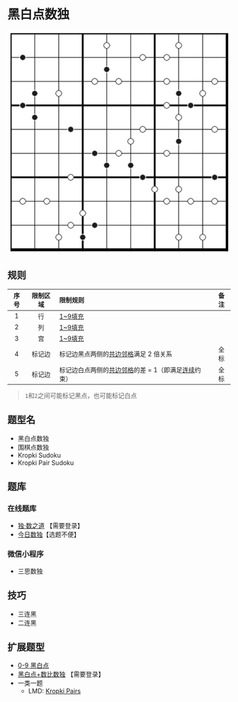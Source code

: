 # 黑白点数独
<!-- START doctoc generated TOC please keep comment here to allow auto update -->
<!-- DON'T EDIT THIS SECTION, INSTEAD RE-RUN doctoc TO UPDATE -->

<!-- END doctoc generated TOC please keep comment here to allow auto update -->

![题](../../../../../../images/sudoku/黑白点数独.png)

## 规则

| 序号  | 限制区域 | 限制规则                            | 备注  |
|:---:|:----:|:--------------------------------|:---:|
|  1  |  行   | [1~9填充]                         |     |
|  2  |  列   | [1~9填充]                         |     |
|  3  |  宫   | [1~9填充]                         |     |
|  4  | 标记边  | 标记边黑点两侧的[共边邻格]满足 2 倍关系          | 全标  |
|  5  | 标记边  | 标记边白点两侧的[共边邻格]的差 = 1（即满足[连续]约束） | 全标  |

> `1`和`2`之间可能标记黑点，也可能标记白点

## 题型名

- 黑白点数独
- 围棋点数独
- Kropki Sudoku
- Kropki Pair Sudoku

## 题库

### 在线题库

- [独·数之道](http://www.sudokufans.org.cn/lx/game.index.php?type=hb) 【需要登录】
- [今日数独]【选题不便】

### 微信小程序

- 三思数独

## 技巧

- 三连黑
- 二连黑

## 扩展题型

- [0-9 黑白点](../../../../混合类/0-9黑白点.md)
- [黑白点+数比数独](../../../../混合类/黑白点+数比数独.md) 【需要登录】
- 一类一题
  - LMD: [Kropki Pairs](https://logic-masters.de/Raetselportal/Suche/erweitert.php?tag_id=9124)

[1~9填充]: ../../../../../../rules/rules.md#1to9填充

[共边邻格]: ../../../../../../rules/rules.md#共边邻格

[连续]: ../../../../../../rules/rules.md#连续

[今日数独]: https://cn.sudoku.today/g-kropki-sudoku/
